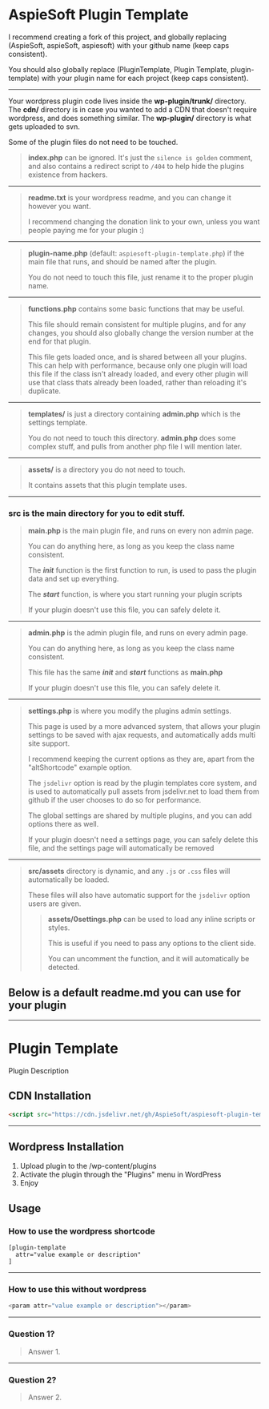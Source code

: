 # AspieSoft Plugin Template

I recommend creating a fork of this project, and globally replacing (AspieSoft, aspieSoft, aspiesoft) with your github name (keep caps consistent).

You should also globally replace (PluginTemplate, Plugin Template, plugin-template) with your plugin name for each project (keep caps consistent).

---

Your wordpress plugin code lives inside the **wp-plugin/trunk/** directory.
The **cdn/** directory is in case you wanted to add a CDN that doesn't require wordpress, and does something similar.
The **wp-plugin/** directory is what gets uploaded to svn.

Some of the plugin files do not need to be touched.

> **index.php** can be ignored. It's just the `silence is golden` comment, and also contains a redirect script to `/404` to help hide the plugins existence from hackers.

---

> **readme.txt** is your wordpress readme, and you can change it however you want.
>
> I recommend changing the donation link to your own, unless you want people paying me for your plugin :)

---

> **plugin-name.php** (default: `aspiesoft-plugin-template.php`) if the main file that runs, and should be named after the plugin.
>
> You do not need to touch this file, just rename it to the proper plugin name.

---

> **functions.php** contains some basic functions that may be useful.
>
> This file should remain consistent for multiple plugins, and for any changes, you should also globally change the version number at the end for that plugin.
>
> This file gets loaded once, and is shared between all your plugins. This can help with performance, because only one plugin will load this file if the class isn't already loaded, and every other plugin will use that class thats already been loaded, rather than reloading it's duplicate.

---

> **templates/** is just a directory containing **admin.php** which is the settings template.
>
> You do not need to touch this directory. **admin.php** does some complex stuff, and pulls from another php file I will mention later.

---

> **assets/** is a directory you do not need to touch.
>
> It contains assets that this plugin template uses.

---

### **src** is the main directory for you to edit stuff.

> **main.php** is the main plugin file, and runs on every non admin page.
>
> You can do anything here, as long as you keep the class name consistent.
>
> The ***init*** function is the first function to run, is used to pass the plugin data and set up everything.
>
> The ***start*** function, is where you start running your plugin scripts
>
> If your plugin doesn't use this file, you can safely delete it.

---

> **admin.php** is the admin plugin file, and runs on every admin page.
>
> You can do anything here, as long as you keep the class name consistent.
>
> This file has the same ***init*** and ***start*** functions as **main.php**
>
> If your plugin doesn't use this file, you can safely delete it.

---

> **settings.php** is where you modify the plugins admin settings.
>
> This page is used by a more advanced system, that allows your plugin settings to be saved with ajax requests, and automatically adds multi site support.
>
> I recommend keeping the current options as they are, apart from the "altShortcode" example option.
>
> The `jsdelivr` option is read by the plugin templates core system, and is used to automatically pull assets from jsdelivr.net to load them from github if the user chooses to do so for performance.
>
> The global settings are shared by multiple plugins, and you can add options there as well.
>
> If your plugin doesn't need a settings page, you can safely delete this file, and the settings page will automatically be removed

---

> **src/assets** directory is dynamic, and any `.js` or `.css` files will automatically be loaded.
>
> These files will also have automatic support for the `jsdelivr` option users are given.
>
>> **assets/0settings.php** can be used to load any inline scripts or styles.
>>
>> This is useful if you need to pass any options to the client side.
>>
>> You can uncomment the function, and it will automatically be detected.

## Below is a default readme.md you can use for your plugin

---

# Plugin Template

Plugin Description

## CDN Installation

```html
<script src="https://cdn.jsdelivr.net/gh/AspieSoft/aspiesoft-plugin-template@1.0/cdn/plugin-template.js"></script>
```

---

## Wordpress Installation

1. Upload plugin to the /wp-content/plugins
2. Activate the plugin through the "Plugins" menu in WordPress
3. Enjoy

## Usage

### How to use the wordpress shortcode

```WordPress
[plugin-template
  attr="value example or description"
]
```

---

### How to use this without wordpress

```javascript
<param attr="value example or description"></param>
```

---

### Question 1?

> Answer 1.

---

### Question 2?

> Answer 2.
